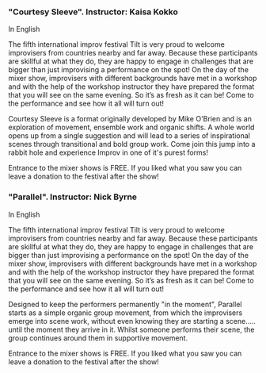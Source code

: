 ### "Courtesy Sleeve". Instructor: Kaisa Kokko

In English

The fifth international improv festival Tilt is very proud to welcome
improvisers from countries nearby and far away. Because these participants
are skillful at what they do, they are happy to engage in challenges that
are bigger than just improvising a performance on the spot! On the day of
the mixer show, improvisers with different backgrounds have met in a workshop
and with the help of the workshop instructor they have prepared the format that
you will see on the same evening. So it’s as fresh as it can be! Come to the
performance and see how it all will turn out!

Courtesy Sleeve is a format originally developed by Mike O'Brien and is an
exploration of movement, ensemble work and organic shifts. A whole world opens
up from a single suggestion and will lead to a series of inspirational scenes
through transitional and bold group work. Come join this jump into a rabbit
hole and experience Improv in one of it's purest forms!

Entrance to the mixer shows is FREE. If you liked what you saw you can leave
a donation to the festival after the show!

### "Parallel". Instructor: Nick Byrne 

In English

The fifth international improv festival Tilt is very proud to welcome
improvisers from countries nearby and far away. Because these participants
are skillful at what they do, they are happy to engage in challenges that
are bigger than just improvising a performance on the spot! On the day of
the mixer show, improvisers with different backgrounds have met in a workshop
and with the help of the workshop instructor they have prepared the format that
you will see on the same evening. So it’s as fresh as it can be! Come to the
performance and see how it all will turn out!

Designed to keep the performers permanently "in the moment", Parallel starts as
a simple organic group movement, from which the improvisers emerge into scene work,
without even knowing they are starting a scene..... until the moment they arrive
in it. Whilst someone performs their scene, the group continues around them
in supportive movement. 

Entrance to the mixer shows is FREE. If you liked what you saw you can leave a
donation to the festival after the show!
